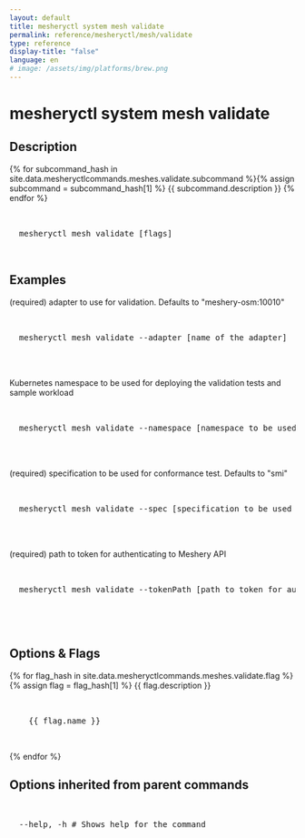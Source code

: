 ```yaml
---
layout: default
title: mesheryctl system mesh validate
permalink: reference/mesheryctl/mesh/validate
type: reference
display-title: "false"
language: en
# image: /assets/img/platforms/brew.png
---
```


<!-- Copy this template to create individual doc pages for each mesheryctl commands -->

<!-- Name of the command -->
# mesheryctl system mesh validate

<!-- Description of the command. Preferably a paragraph -->
## Description

{% for subcommand_hash in site.data.mesheryctlcommands.meshes.validate.subcommand %}{% assign subcommand = subcommand_hash[1] %}
{{ subcommand.description }}
{% endfor %}

<!-- Basic usage of the command -->
<pre class="codeblock-pre">
  <div class="codeblock">
  mesheryctl mesh validate [flags]
  </div>
</pre>

## Examples

(required) adapter to use for validation. Defaults to "meshery-osm:10010"
<pre class="codeblock-pre">
  <div class="codeblock">
  mesheryctl mesh validate --adapter [name of the adapter]
  </div>
</pre>
<br/>
Kubernetes namespace to be used for deploying the validation tests and sample workload
<pre class="codeblock-pre">
  <div class="codeblock">
  mesheryctl mesh validate --namespace [namespace to be used]
  </div>
</pre>
<br/>
(required) specification to be used for conformance test. Defaults to "smi"
<pre class="codeblock-pre">
  <div class="codeblock">
  mesheryctl mesh validate --spec [specification to be used for conformance test]
  </div>
</pre>
<br/>
(required) path to token for authenticating to Meshery API
<pre class="codeblock-pre">
  <div class="codeblock">
  mesheryctl mesh validate --tokenPath [path to token for authentication]
  </div>
</pre>
<br/>


<!-- Options/Flags available in this command -->

## Options & Flags

{% for flag_hash in site.data.mesheryctlcommands.meshes.validate.flag %}{% assign flag = flag_hash[1] %}
{{ flag.description }}
<pre class="codeblock-pre">
  <div class="codeblock">
    {{ flag.name }}
  </div>
</pre>
{% endfor %}

## Options inherited from parent commands
<pre class="codeblock-pre">
  <div class="codeblock">
  --help, -h # Shows help for the command
  </div>
</pre>
